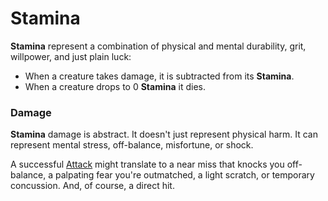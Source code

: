 <!--
  Stamina replaces the abstruse term HP. It also encapsulates the idea that damage is abstract.
-->
# Stamina

**Stamina** represent a combination of physical and mental durability, grit, willpower, and just plain luck:

 + When a creature takes damage, it is subtracted from its **Stamina**.
 + When a creature drops to 0 **Stamina** it dies.

### Damage

**Stamina** damage is abstract. It doesn't just represent physical harm. It can represent mental stress, off-balance, misfortune, or shock.

A successful [Attack](pages/combat/attacks.md) might translate to a near miss that knocks you off-balance, a palpating fear you're outmatched, a light scratch, or temporary concussion. And, of course, a direct hit.
